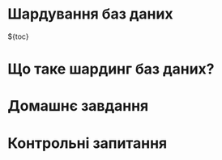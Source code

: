 # Шардування баз даних

${toc}

# Що таке шардинг баз даних?



# Домашнє завдання

# Контрольні запитання